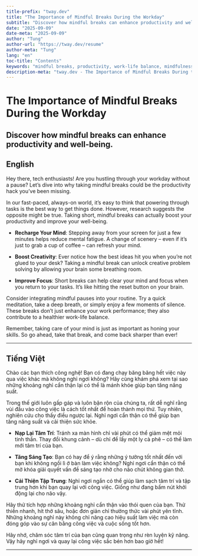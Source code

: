 ```yaml
---
title-prefix: "tway.dev"
title: "The Importance of Mindful Breaks During the Workday"
subtitle: "Discover how mindful breaks can enhance productivity and well-being."
date: "2025-09-09"
date-meta: "2025-09-09"
author: "Tung"
author-url: "https://tway.dev/resume"
author-meta: "Tung"
lang: "en"
toc-title: "Contents"
keywords: "mindful breaks, productivity, work-life balance, mindfulness, mental health"
description-meta: "tway.dev - The Importance of Mindful Breaks During the Workday - Discover how mindful breaks can enhance productivity and well-being."
---
```


# The Importance of Mindful Breaks During the Workday
## Discover how mindful breaks can enhance productivity and well-being.

## English
Hey there, tech enthusiasts! Are you hustling through your workday without a pause? Let’s dive into why taking mindful breaks could be the productivity hack you’ve been missing.

In our fast-paced, always-on world, it’s easy to think that powering through tasks is the best way to get things done. However, research suggests the opposite might be true. Taking short, mindful breaks can actually boost your productivity and improve your well-being.

- **Recharge Your Mind**: Stepping away from your screen for just a few minutes helps reduce mental fatigue. A change of scenery – even if it’s just to grab a cup of coffee – can refresh your mind.

- **Boost Creativity**: Ever notice how the best ideas hit you when you’re not glued to your desk? Taking a mindful break can unlock creative problem solving by allowing your brain some breathing room.

- **Improve Focus**: Short breaks can help clear your mind and focus when you return to your tasks. It’s like hitting the reset button on your brain.

Consider integrating mindful pauses into your routine. Try a quick meditation, take a deep breath, or simply enjoy a few moments of silence. These breaks don’t just enhance your work performance; they also contribute to a healthier work-life balance.

Remember, taking care of your mind is just as important as honing your skills. So go ahead, take that break, and come back sharper than ever!

---

## Tiếng Việt
Chào các bạn thích công nghệ! Bạn có đang chạy băng băng hết việc này qua việc khác mà không nghỉ ngơi không? Hãy cùng khám phá xem tại sao những khoảng nghỉ cẩn thận lại có thể là mánh khóe giúp bạn tăng năng suất.

Trong thế giới luôn gấp gáp và luôn bận rộn của chúng ta, rất dễ nghĩ rằng vùi đầu vào công việc là cách tốt nhất để hoàn thành mọi thứ. Tuy nhiên, nghiên cứu cho thấy điều ngược lại. Nghỉ ngơi cẩn thận có thể giúp bạn tăng năng suất và cải thiện sức khỏe.

- **Nạp Lại Tâm Trí**: Tránh xa màn hình chỉ vài phút có thể giảm mệt mỏi tinh thần. Thay đổi khung cảnh – dù chỉ để lấy một ly cà phê – có thể làm mới tâm trí của bạn.

- **Tăng Sáng Tạo**: Bạn có hay để ý rằng những ý tưởng tốt nhất đến với bạn khi không ngồi lì ở bàn làm việc không? Nghỉ ngơi cẩn thận có thể mở khóa giải quyết vấn đề sáng tạo nhờ cho não chút không gian thở.

- **Cải Thiện Tập Trung**: Nghỉ ngơi ngắn có thể giúp làm sạch tâm trí và tập trung hơn khi bạn quay lại với công việc. Giống như đang bấm nút khởi động lại cho não vậy.

Hãy thử tích hợp những khoảng nghỉ cẩn thận vào thói quen của bạn. Thử thiền nhanh, hít thở sâu, hoặc đơn giản chỉ thưởng thức vài phút yên tĩnh. Những khoảng nghỉ này không chỉ nâng cao hiệu suất làm việc mà còn đóng góp vào sự cân bằng công việc và cuộc sống tốt hơn.

Hãy nhớ, chăm sóc tâm trí của bạn cũng quan trọng như rèn luyện kỹ năng. Vậy hãy nghỉ ngơi và quay lại công việc sắc bén hơn bao giờ hết!

---